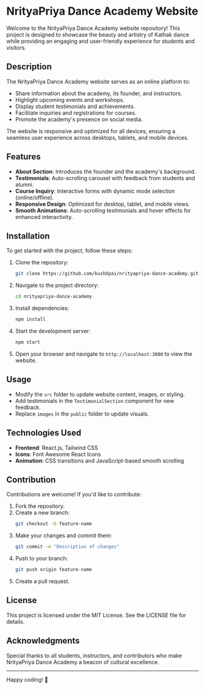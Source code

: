 # NrityaPriya Dance Academy Website

Welcome to the NrityaPriya Dance Academy website repository! This project is designed to showcase the beauty and artistry of Kathak dance while providing an engaging and user-friendly experience for students and visitors.

## Description

The NrityaPriya Dance Academy website serves as an online platform to:

- Share information about the academy, its founder, and instructors.
- Highlight upcoming events and workshops.
- Display student testimonials and achievements.
- Facilitate inquiries and registrations for courses.
- Promote the academy's presence on social media.

The website is responsive and optimized for all devices, ensuring a seamless user experience across desktops, tablets, and mobile devices.

## Features

- **About Section**: Introduces the founder and the academy's background.
- **Testimonials**: Auto-scrolling carousel with feedback from students and alumni.
- **Course Inquiry**: Interactive forms with dynamic mode selection (online/offline).
- **Responsive Design**: Optimized for desktop, tablet, and mobile views.
- **Smooth Animations**: Auto-scrolling testimonials and hover effects for enhanced interactivity.

## Installation

To get started with the project, follow these steps:

1. Clone the repository:
   ```bash
   git clone https://github.com/kushXpai/nrityapriya-dance-academy.git
   ```
2. Navigate to the project directory:
   ```bash
   cd nrityapriya-dance-academy
   ```
3. Install dependencies:
   ```bash
   npm install
   ```
4. Start the development server:
   ```bash
   npm start
   ```
5. Open your browser and navigate to `http://localhost:3000` to view the website.

## Usage

- Modify the `src` folder to update website content, images, or styling.
- Add testimonials in the `TestimonialSection` component for new feedback.
- Replace `images` in the `public` folder to update visuals.

## Technologies Used

- **Frontend**: React.js, Tailwind CSS
- **Icons**: Font Awesome React Icons
- **Animation**: CSS transitions and JavaScript-based smooth scrolling

## Contribution

Contributions are welcome! If you'd like to contribute:

1. Fork the repository.
2. Create a new branch:
   ```bash
   git checkout -b feature-name
   ```
3. Make your changes and commit them:
   ```bash
   git commit -m "Description of changes"
   ```
4. Push to your branch:
   ```bash
   git push origin feature-name
   ```
5. Create a pull request.

## License

This project is licensed under the MIT License. See the LICENSE file for details.

## Acknowledgments

Special thanks to all students, instructors, and contributors who make NrityaPriya Dance Academy a beacon of cultural excellence.

---

Happy coding! 💃
